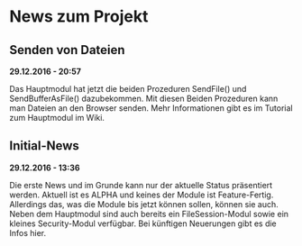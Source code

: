 # News zum Projekt
#####
## Senden von Dateien
**29.12.2016 - 20:57**

Das Hauptmodul hat jetzt die beiden Prozeduren SendFile() und SendBufferAsFile() dazubekommen. Mit diesen Beiden Prozeduren kann man Dateien an den Browser senden. Mehr Informationen gibt es im Tutorial zum Hauptmodul im Wiki.

## Initial-News
**29.12.2016 - 13:36**

Die erste News und im Grunde kann nur der aktuelle Status präsentiert werden. Aktuell ist es ALPHA und keines der Module ist Feature-Fertig. Allerdings das, was die Module bis jetzt können sollen, können sie auch.
Neben dem Hauptmodul sind auch bereits ein FileSession-Modul sowie ein kleines Security-Modul verfügbar. Bei künftigen Neuerungen gibt es die Infos hier.
